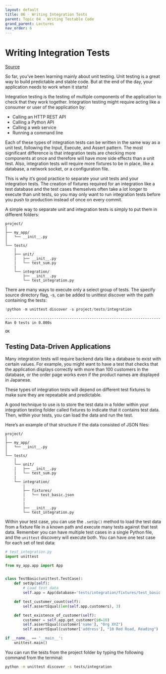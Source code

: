 ```yaml
---
layout: default
title: 06 - Writing Integration Tests
parent: Topic 04 - Writing Testable Code
grand_parent: Lectures
nav_order: 6
---
```

# Writing Integration Tests
[Source](https://realpython.com/python-testing/)

So far, you’ve been learning mainly about unit testing. Unit testing is a great way to build predictable and stable code. But at the end of the day, your application needs to work when it starts!

Integration testing is the testing of multiple components of the application to check that they work together. Integration testing might require acting like a consumer or user of the application by:

* Calling an HTTP REST API
* Calling a Python API
* Calling a web service
* Running a command line

Each of these types of integration tests can be written in the same way as a unit test, following the Input, Execute, and Assert pattern. The most significant difference is that integration tests are checking more components at once and therefore will have more side effects than a unit test. Also, integration tests will require more fixtures to be in place, like a database, a network socket, or a configuration file.

This is why it’s good practice to separate your unit tests and your integration tests. The creation of fixtures required for an integration like a test database and the test cases themselves often take a lot longer to execute than unit tests, so you may only want to run integration tests before you push to production instead of once on every commit.

A simple way to separate unit and integration tests is simply to put them in different folders:

```text
project/
│
├── my_app/
│   └── __init__.py
│
└── tests/
    |
    ├── unit/
    |   ├── __init__.py
    |   └── test_sum.py
    |
    └── integration/
        ├── __init__.py
        └── test_integration.py
```

There are many ways to execute only a select group of tests. The specify source directory flag, -s, can be added to unittest discover with the path containing the tests:


```python
!python -m unittest discover -s project/tests/integration
```

    
    ----------------------------------------------------------------------
    Ran 0 tests in 0.000s
    
    OK


## Testing Data-Driven Applications

Many integration tests will require backend data like a database to exist with certain values. For example, you might want to have a test that checks that the application displays correctly with more than 100 customers in the database, or the order page works even if the product names are displayed in Japanese.

These types of integration tests will depend on different test fixtures to make sure they are repeatable and predictable.

A good technique to use is to store the test data in a folder within your integration testing folder called fixtures to indicate that it contains test data. Then, within your tests, you can load the data and run the test.

Here’s an example of that structure if the data consisted of JSON files:

```text
project/
│
├── my_app/
│   └── __init__.py
│
└── tests/
    |
    └── unit/
    |   ├── __init__.py
    |   └── test_sum.py
    |
    └── integration/
        |
        ├── fixtures/
        |   └── test_basic.json
        |   
        |
        ├── __init__.py
        └── test_integration.py
```

Within your test case, you can use the `.setUp()` method to load the test data from a fixture file in a known path and execute many tests against that test data. Remember you can have multiple test cases in a single Python file, and the `unittest` discovery will execute both. You can have one test case for each set of test data:

```python
# test_integration.py
import unittest

from my_app.app import App


class TestBasic(unittest.TestCase):
    def setUp(self):
        # Load test data
        self.app = App(database='tests/integration/fixtures/test_basic.json')

    def test_customer_count(self):
        self.assertEqual(len(self.app.customers), 3)

    def test_existence_of_customer(self):
        customer = self.app.get_customer(id=10)
        self.assertEqual(customer['name'], "Org XYZ")
        self.assertEqual(customer['address'], "10 Red Road, Reading")

if __name__ == '__main__':
    unittest.main()
```

You can run the tests from the project folder by typing the following command from the terminal:

```bash
python -m unittest discover -s tests/integration
```


```python

```
